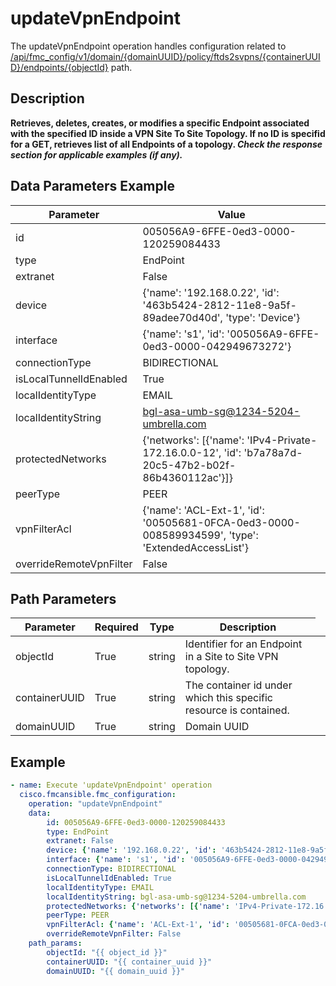 # updateVpnEndpoint

The updateVpnEndpoint operation handles configuration related to [/api/fmc_config/v1/domain/{domainUUID}/policy/ftds2svpns/{containerUUID}/endpoints/{objectId}](/paths//api/fmc_config/v1/domain/{domain_uuid}/policy/ftds2svpns/{container_uuid}/endpoints/{object_id}.md) path.&nbsp;
## Description
**Retrieves, deletes, creates, or modifies a specific Endpoint associated with the specified ID inside a VPN Site To Site Topology. If no ID is specifid for a GET, retrieves list of all Endpoints of a topology. _Check the response section for applicable examples (if any)._**

## Data Parameters Example
| Parameter | Value |
| --------- | -------- |
| id | 005056A9-6FFE-0ed3-0000-120259084433 |
| type | EndPoint |
| extranet | False |
| device | {'name': '192.168.0.22', 'id': '463b5424-2812-11e8-9a5f-89adee70d40d', 'type': 'Device'} |
| interface | {'name': 's1', 'id': '005056A9-6FFE-0ed3-0000-042949673272'} |
| connectionType | BIDIRECTIONAL |
| isLocalTunnelIdEnabled | True |
| localIdentityType | EMAIL |
| localIdentityString | bgl-asa-umb-sg@1234-5204-umbrella.com |
| protectedNetworks | {'networks': [{'name': 'IPv4-Private-172.16.0.0-12', 'id': 'b7a78a7d-20c5-47b2-b02f-86b4360112ac'}]} |
| peerType | PEER |
| vpnFilterAcl | {'name': 'ACL-Ext-1', 'id': '00505681-0FCA-0ed3-0000-008589934599', 'type': 'ExtendedAccessList'} |
| overrideRemoteVpnFilter | False |

## Path Parameters
| Parameter | Required | Type | Description |
| --------- | -------- | ---- | ----------- |
| objectId | True | string <td colspan=3> Identifier for an Endpoint in a Site to Site VPN topology. |
| containerUUID | True | string <td colspan=3> The container id under which this specific resource is contained. |
| domainUUID | True | string <td colspan=3> Domain UUID |

## Example
```yaml
- name: Execute 'updateVpnEndpoint' operation
  cisco.fmcansible.fmc_configuration:
    operation: "updateVpnEndpoint"
    data:
        id: 005056A9-6FFE-0ed3-0000-120259084433
        type: EndPoint
        extranet: False
        device: {'name': '192.168.0.22', 'id': '463b5424-2812-11e8-9a5f-89adee70d40d', 'type': 'Device'}
        interface: {'name': 's1', 'id': '005056A9-6FFE-0ed3-0000-042949673272'}
        connectionType: BIDIRECTIONAL
        isLocalTunnelIdEnabled: True
        localIdentityType: EMAIL
        localIdentityString: bgl-asa-umb-sg@1234-5204-umbrella.com
        protectedNetworks: {'networks': [{'name': 'IPv4-Private-172.16.0.0-12', 'id': 'b7a78a7d-20c5-47b2-b02f-86b4360112ac'}]}
        peerType: PEER
        vpnFilterAcl: {'name': 'ACL-Ext-1', 'id': '00505681-0FCA-0ed3-0000-008589934599', 'type': 'ExtendedAccessList'}
        overrideRemoteVpnFilter: False
    path_params:
        objectId: "{{ object_id }}"
        containerUUID: "{{ container_uuid }}"
        domainUUID: "{{ domain_uuid }}"

```